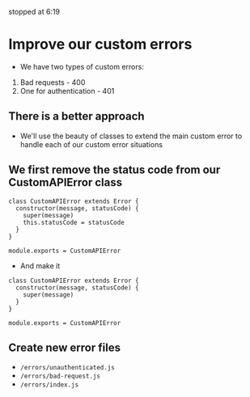 stopped at 6:19
# Improve our custom errors
* We have two types of custom errors:

1. Bad requests - 400 
2. One for authentication - 401

## There is a better approach
* We'll use the beauty of classes to extend the main custom error to handle each of our custom error situations

## We first remove the status code from our CustomAPIError class

```
class CustomAPIError extends Error {
  constructor(message, statusCode) {
    super(message)
    this.statusCode = statusCode
  }
}

module.exports = CustomAPIError
```

* And make it

```
class CustomAPIError extends Error {
  constructor(message, statusCode) {
    super(message)
  }
}

module.exports = CustomAPIError
```

## Create new error files
* `/errors/unauthenticated.js`
* `/errors/bad-request.js`
* `/errors/index.js`


